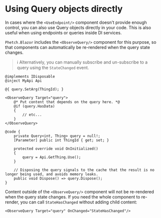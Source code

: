 # Using Query objects directly

In cases where the `<UseEndpoint/>` component doesn't provide enough control, you can also use Query objects directly in your code.
This is also useful when using endpoints or queries inside DI services.

`Phetch.Blazor` includes the `<ObserveQuery/>` component for this purpose, so that components can automatically be re-rendered when the query state changes.

> :information_source: Alternatively, you can manually subscribe and un-subscribe to a query using the `StateChanged` event.

```cshtml
@implements IDisposable
@inject MyApi Api

@{ query.SetArg(ThingId); }

<ObserveQuery Target="query">
    @* Put content that depends on the query here. *@
    @if (query.HasData)
    {
        // etc...
    }
</ObserveQuery>

@code {
    private Query<int, Thing> query = null!;
    [Parameter] public int ThingId { get; set; }

    protected override void OnInitialized()
    {
        query = Api.GetThing.Use();
    }

    // Disposing the query signals to the cache that the result is no longer being used, and avoids memory leaks.
    public void Dispose() => query.Dispose();
}
```

Content outside of the `<ObserveQuery/>` component will not be re-rendered when the query state changes. If you need the whole component to re-render, you can call `StateHasChanged` without adding child content:

```cshtml
<ObserveQuery Target="query" OnChanged="StateHasChanged"/>
```